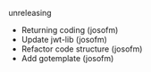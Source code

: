 unreleasing
 - Returning coding (josofm) 
 - Update jwt-lib (josofm) 
 - Refactor code structure (josofm)
 - Add gotemplate (josofm)